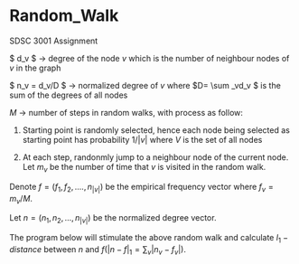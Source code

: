 # Random_Walk
SDSC 3001 Assignment


$ d_v $ -> degree of the node $v$ which is the number of neighbour nodes of $v$ in the graph

$ n_v = d_v/D $ -> normalized degree of $v$ where $D= \sum _vd_v $ is the sum of the degrees of all nodes

$M$ -> number of steps in random walks, with process as follow:

1) Starting point is randomly selected, hence each node being selected as starting point has probability $1/|v|$ where $V$ is the set of all nodes

2) At each step, randonmly jump to a neighbour node of the current node. Let $m_v$ be the number of time that $v$ is visited in the random walk.

Denote $f=(f_1,f_2,....,n_|v|)$ be the empirical frequency vector where $f_v = m_v/M$.

Let $n=(n_1,n_2,...,n_|v|)$ be the normalized degree vector.

The program below will stimulate the above random walk and calculate $l_1 - distance$ between $n$ and $f(|n-f|_1 = \sum_v |n_v - f_v|)$.
